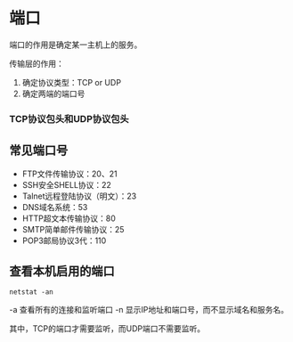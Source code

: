 # 端口

端口的作用是确定某一主机上的服务。

传输层的作用：
1. 确定协议类型：TCP or UDP
2. 确定两端的端口号

### TCP协议包头和UDP协议包头

## 常见端口号

* FTP文件传输协议：20、21
* SSH安全SHELL协议：22
* Talnet远程登陆协议（明文）：23
* DNS域名系统：53
* HTTP超文本传输协议：80
* SMTP简单邮件传输协议：25
* POP3邮局协议3代：110


## 查看本机启用的端口

```
netstat -an
```

-a 查看所有的连接和监听端口
-n 显示IP地址和端口号，而不显示域名和服务名。

其中，TCP的端口才需要监听，而UDP端口不需要监听。
